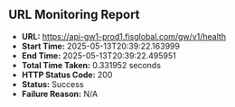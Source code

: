 ## URL Monitoring Report

- **URL:** https://api-gw1-prod1.fisglobal.com/gw/v1/health
- **Start Time:** 2025-05-13T20:39:22.163999
- **End Time:** 2025-05-13T20:39:22.495951
- **Total Time Taken:** 0.331952 seconds
- **HTTP Status Code:** 200
- **Status:** Success
- **Failure Reason:** N/A
